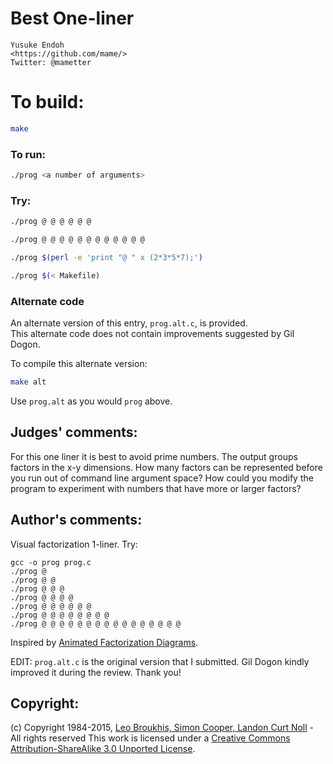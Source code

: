 # Best One-liner

    Yusuke Endoh  
    <https://github.com/mame/>  
    Twitter: @mametter  

# To build:

```sh
make
```

### To run:

```sh
./prog <a number of arguments>
```

### Try:

```sh
./prog @ @ @ @ @ @

./prog @ @ @ @ @ @ @ @ @ @ @ @

./prog $(perl -e 'print "@ " x (2*3*5*7);')

./prog $(< Makefile)
```

### Alternate code

An alternate version of this entry, `prog.alt.c`, is provided.  
This alternate code does not contain improvements suggested by Gil Dogon.

To compile this alternate version:

```sh
make alt
```

Use `prog.alt` as you would `prog` above.

## Judges' comments:

For this one liner it is best to avoid prime numbers. The output groups
factors in the x-y dimensions. How many factors can be represented before you
run out of command line argument space? How could you modify the program to
experiment with numbers that have more or larger factors?

## Author's comments:

Visual factorization 1-liner.  Try:

    gcc -o prog prog.c
    ./prog @
    ./prog @ @
    ./prog @ @ @
    ./prog @ @ @ @
    ./prog @ @ @ @ @ @
    ./prog @ @ @ @ @ @ @ @
    ./prog @ @ @ @ @ @ @ @ @ @ @ @ @ @ @ @

Inspired by [Animated Factorization Diagrams](http://www.datapointed.net/visualizations/math/factorization/animated-diagrams/).

EDIT: `prog.alt.c` is the original version that I submitted.  Gil Dogon kindly improved it during the review.  Thank you!

## Copyright:

(c) Copyright 1984-2015, [Leo Broukhis, Simon Cooper, Landon Curt Noll][judges] - All rights reserved
This work is licensed under a [Creative Commons Attribution-ShareAlike 3.0 Unported License][cc].

[judges]: http://www.ioccc.org/judges.html
[cc]: http://creativecommons.org/licenses/by-sa/3.0/
